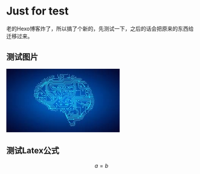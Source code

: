 # Just for test
老的Hexo博客炸了，所以搞了个新的，先测试一下，之后的话会把原来的东西给迁移过来。

## 测试图片
![test](https://github.com/LOOKCC/LOOKCC.github.io/raw/main/img/machine-leaining.jpg) 
## 测试Latex公式

$$ a = b $$

